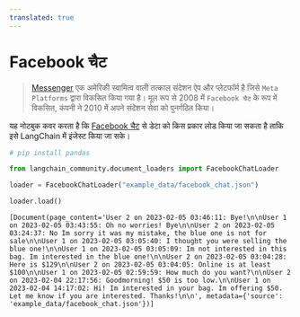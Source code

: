 ```yaml
---
translated: true
---
```


# Facebook चैट

>[Messenger](https://en.wikipedia.org/wiki/Messenger_(software)) एक अमेरिकी स्वामित्व वाली तत्काल संदेशन ऐप और प्लेटफॉर्म है जिसे `Meta Platforms` द्वारा विकसित किया गया है। मूल रूप से 2008 में `Facebook चैट` के रूप में विकसित, कंपनी ने 2010 में अपने संदेशन सेवा को पुनर्गठित किया।

यह नोटबुक कवर करता है कि [Facebook चैट](https://www.facebook.com/business/help/1646890868956360) से डेटा को किस प्रकार लोड किया जा सकता है ताकि इसे LangChain में इंजेस्ट किया जा सके।

```python
# pip install pandas
```

```python
from langchain_community.document_loaders import FacebookChatLoader
```

```python
loader = FacebookChatLoader("example_data/facebook_chat.json")
```

```python
loader.load()
```

```output
[Document(page_content='User 2 on 2023-02-05 03:46:11: Bye!\n\nUser 1 on 2023-02-05 03:43:55: Oh no worries! Bye\n\nUser 2 on 2023-02-05 03:24:37: No Im sorry it was my mistake, the blue one is not for sale\n\nUser 1 on 2023-02-05 03:05:40: I thought you were selling the blue one!\n\nUser 1 on 2023-02-05 03:05:09: Im not interested in this bag. Im interested in the blue one!\n\nUser 2 on 2023-02-05 03:04:28: Here is $129\n\nUser 2 on 2023-02-05 03:04:05: Online is at least $100\n\nUser 1 on 2023-02-05 02:59:59: How much do you want?\n\nUser 2 on 2023-02-04 22:17:56: Goodmorning! $50 is too low.\n\nUser 1 on 2023-02-04 14:17:02: Hi! Im interested in your bag. Im offering $50. Let me know if you are interested. Thanks!\n\n', metadata={'source': 'example_data/facebook_chat.json'})]
```
